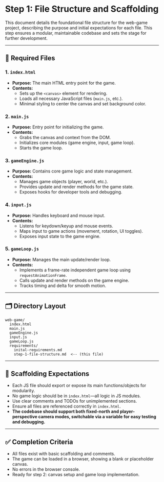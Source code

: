 # Step 1: File Structure and Scaffolding

This document details the foundational file structure for the web-game project, describing the purpose and initial expectations for each file. This step ensures a modular, maintainable codebase and sets the stage for further development.

---

## 📁 Required Files

### 1. `index.html`
- **Purpose:** The main HTML entry point for the game.
- **Contents:**
  - Sets up the `<canvas>` element for rendering.
  - Loads all necessary JavaScript files (`main.js`, etc.).
  - Minimal styling to center the canvas and set background color.

### 2. `main.js`
- **Purpose:** Entry point for initializing the game.
- **Contents:**
  - Grabs the canvas and context from the DOM.
  - Initializes core modules (game engine, input, game loop).
  - Starts the game loop.

### 3. `gameEngine.js`
- **Purpose:** Contains core game logic and state management.
- **Contents:**
  - Manages game objects (player, world, etc.).
  - Provides update and render methods for the game state.
  - Exposes hooks for developer tools and debugging.

### 4. `input.js`
- **Purpose:** Handles keyboard and mouse input.
- **Contents:**
  - Listens for keydown/keyup and mouse events.
  - Maps input to game actions (movement, rotation, UI toggles).
  - Exposes input state to the game engine.

### 5. `gameLoop.js`
- **Purpose:** Manages the main update/render loop.
- **Contents:**
  - Implements a frame-rate independent game loop using `requestAnimationFrame`.
  - Calls update and render methods on the game engine.
  - Tracks timing and delta for smooth motion.

---

## 🗂️ Directory Layout

```
web-game/
  index.html
  main.js
  gameEngine.js
  input.js
  gameLoop.js
  requirements/
    inital-requirements.md
    step-1-file-structure.md  <-- (this file)
```

---

## 📝 Scaffolding Expectations
- Each JS file should export or expose its main functions/objects for modularity.
- No game logic should be in `index.html`—all logic in JS modules.
- Use clear comments and TODOs for unimplemented sections.
- Ensure all files are referenced correctly in `index.html`.
- **The codebase should support both fixed-north and player-perspective camera modes, switchable via a variable for easy testing and debugging.**

---

## ✅ Completion Criteria
- All files exist with basic scaffolding and comments.
- The game can be loaded in a browser, showing a blank or placeholder canvas.
- No errors in the browser console.
- Ready for step 2: canvas setup and game loop implementation. 